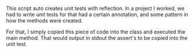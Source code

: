 This script auto creates unit tests with reflection. In a project I worked, we had
to write unit tests for that had a certain annotation, and some pattern in how the
methods were created.

For that, I simply copied this piece of code into the class and executed the main
method. That would output in stdout the assert's to be copied into the unit test.
